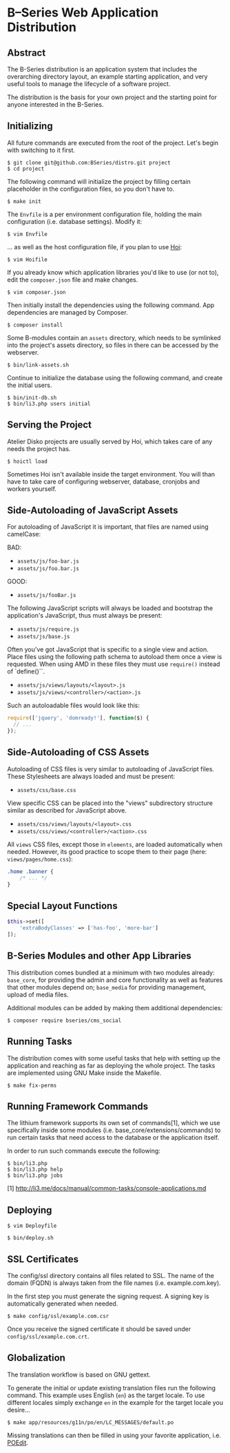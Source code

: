 # B–Series Web Application Distribution

## Abstract

The B-Series distribution is an application system that includes the overarching directory layout, an example starting application, and very useful tools to manage the lifecycle of a software project.

The distribution is the basis for your own project and the starting point for anyone interested in the B-Series.

## Initializing

All future commands are executed from the root of the project. Let's begin with switching to it first.
```
$ git clone git@github.com:BSeries/distro.git project
$ cd project
```

The following command will initialize the project by filling certain placeholder in the configuration files, so you don't have to.
```
$ make init
```

The `Envfile` is a per environment configuration file, holding the main configuration (i.e. database settings). Modify it:
```
$ vim Envfile
```

... as well as the host configuration file, if you plan to use [Hoi](https://github.com/atelierdisko/hoi):
```
$ vim Hoifile
```

If you already know which application libraries you'd like to use (or not to), edit the `composer.json` file and make changes.
```
$ vim composer.json
```

Then initially install the dependencies using the following command. App dependencies are managed by Composer.
```
$ composer install
```

Some B-modules contain an `assets` directory, which needs to be symlinked into the project's assets directory, so files in there can be accessed by the webserver.
```
$ bin/link-assets.sh
```

Continue to initialize the database using the following command, and create the initial users.
```
$ bin/init-db.sh
$ bin/li3.php users initial
```

## Serving the Project

Atelier Disko projects are usually served by Hoi, which
takes care of any needs the project has.
```
$ hoictl load
```

Sometimes Hoi isn't available inside the target environment.
You will than have to take care of configuring webserver,
database, cronjobs and workers yourself.

## Side-Autoloading of JavaScript Assets

For autoloading of JavaScript it is important, that
files are named using camelCase:

BAD:
  - `assets/js/foo-bar.js`
  - `assets/js/foo.bar.js`

GOOD:
  - `assets/js/fooBar.js`

The following JavaScript scripts will always be loaded and bootstrap the application's JavaScript, thus must always be present:

  - `assets/js/require.js`
  - `assets/js/base.js`

Often you've got JavaScript that is specific to a single view and action. Place files using the following path schema to autoload them once a view is requested. When using AMD in these files they must use `require()` instead of `define()``.

  - `assets/js/views/layouts/<layout>.js`
  - `assets/js/views/<controller>/<action>.js`

Such an autoloadable files would look like this:
```javascript
require(['jquery', 'domready!'], function($) {
  // ...
});
```

## Side-Autoloading of CSS Assets

Autoloading of CSS files is very similar to autoloading of JavaScript files. These Stylesheets are always loaded and must be present:

  - `assets/css/base.css`

View specific CSS can be placed into the "views" subdirectory structure similar as described for JavaScript above.

  - `assets/css/views/layouts/<layout>.css`
  - `assets/css/views/<controller>/<action>.css`

All `views` CSS files, except those in `elements`, are loaded automatically when needed. However, its good practice to
scope them to their page (here: `views/pages/home.css`):

```css
.home .banner {
	/* ... */
}
```

## Special Layout Functions

```php
$this->set([
	'extraBodyClasses' => ['has-foo', 'more-bar']
]);
```

## B-Series Modules and other App Libraries

This distribution comes bundled at a minimum with two modules already: `base_core`, for providing the admin and core functionality as well as features that other modules depend on; `base_media` for providing management, upload of media files.

Additional modules can be added by making them additional dependencies:

```
$ composer require bseries/cms_social
```

## Running Tasks

The distribution comes with some useful tasks that help with setting up the application and reaching as far as deploying the whole project. The tasks are implemented using GNU Make inside the Makefile.

```
$ make fix-perms
```

## Running Framework Commands

The lithium framework supports its own set of commands[1], which we use specifically inside some modules (i.e. base_core/extensions/commands) to run certain tasks that need access to the database or the application itself.

In order to run such commands execute the following:

```
$ bin/li3.php
$ bin/li3.php help
$ bin/li3.php jobs
```

[1] http://li3.me/docs/manual/common-tasks/console-applications.md

## Deploying

```
$ vim Deployfile
```

```
$ bin/deploy.sh
```

## SSL Certificates

The config/ssl directory contains all files related to SSL. The name of the domain (FQDN) is always taken from the file names (i.e. example.com.key).

In the first step you must generate the signing request. A signing key is automatically generated when needed.
```
$ make config/ssl/example.com.csr
```

Once you receive the signed certificate it should be saved under
`config/ssl/example.com.crt`.

## Globalization

The translation workflow is based on GNU gettext.

To generate the initial or update existing translation files run the following command. This example uses English (`en`) as the target locale. To use different locales simply exchange `en` in the example for the target locale you desire...

```
$ make app/resources/g11n/po/en/LC_MESSAGES/default.po
```

Missing translations can then be filled in using your favorite application, i.e. [POEdit](https://poedit.net/).
